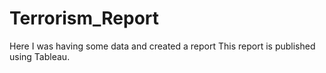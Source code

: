 # Terrorism_Report
Here I was having some data and created a report 
This report is published using Tableau.
